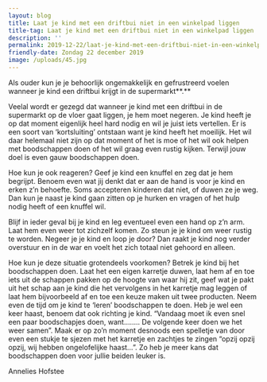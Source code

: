 ```yaml
---
layout: blog
title: Laat je kind met een driftbui niet in een winkelpad liggen
title-tag: Laat je kind met een driftbui niet in een winkelpad liggen
description: ''
permalink: 2019-12-22/laat-je-kind-met-een-driftbui-niet-in-een-winkelpad-liggen
friendly-date: Zondag 22 december 2019
image: /uploads/45.jpg
---
```

Als ouder kun je je behoorlijk ongemakkelijk en gefrustreerd voelen wanneer je kind een driftbui krijgt in de supermarkt**.**

Veelal wordt er gezegd dat wanneer je kind met een driftbui in de supermarkt op de vloer gaat liggen, je hem moet negeren. Je kind heeft je op dat moment eigenlijk heel hard nodig en wil je juist iets vertellen. Er is een soort van ‘kortsluiting’ ontstaan want je kind heeft het moeilijk. Het wil daar helemaal niet zijn op dat moment of het is moe of het wil ook helpen met boodschappen doen of het wil graag even rustig kijken. Terwijl jouw doel is even gauw boodschappen doen.

Hoe kun je ook reageren? Geef je kind een knuffel en zeg dat je hem begrijpt. Benoem even wat jij denkt dat er aan de hand is voor je kind en erken z’n behoefte. Soms accepteren kinderen dat niet, of duwen ze je weg. Dan kun je naast je kind gaan zitten op je hurken en vragen of het hulp nodig heeft of een knuffel wil.

Blijf in ieder geval bij je kind en leg eventueel even een hand op z’n arm. Laat hem even weer tot zichzelf komen. Zo steun je je kind om weer rustig te worden. Negeer je je kind en loop je door? Dan raakt je kind nog verder overstuur en in de war en voelt het zich totaal niet gehoord en alleen.

Hoe kun je deze situatie grotendeels voorkomen? Betrek je kind bij het boodschappen doen. Laat het een eigen karretje duwen, laat hem af en toe iets uit de schappen pakken op de hoogte van waar hij zit, geef wat je pakt uit het schap aan je kind die het vervolgens in het karretje mag leggen of laat hem bijvoorbeeld af en toe een keuze maken uit twee producten. Neem even de tijd om je kind te ‘leren’ boodschappen te doen. Heb je wel een keer haast, benoem dat ook richting je kind. “Vandaag moet ik even snel een paar boodschapjes doen, want…….. De volgende keer doen we het weer samen”. Maak er op zo’n moment desnoods een spelletje van door even een stukje te sjezen met het karretje en zachtjes te zingen “opzij opzij opzij, wij hebben ongelofelijke haast…”. Zo heb je meer kans dat boodschappen doen voor jullie beiden leuker is.

Annelies Hofstee
